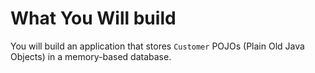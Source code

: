# What You Will build
You will build an application that stores `Customer` POJOs (Plain Old Java Objects) in a memory-based database.